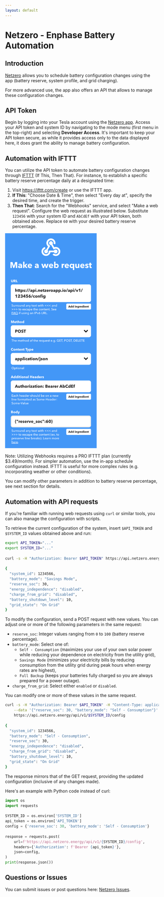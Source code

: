 ```yaml
---
layout: default
---
```


# Netzero - Enphase Battery Automation

## Introduction
[Netzero](https://www.netzero.energy) allows you to schedule battery
configuration changes using the app (battery reserve, system profile, and grid charging).

For more advanced use, the app also offers an API that allows to manage these configuration changes.


## API Token
Begin by logging into your Tesla account using the [Netzero app](https://www.netzero.energy). Access your
API token and system ID by navigating to the mode menu (first menu in the top-right) and selecting
**Developer Access**. It's important to keep your API token secure, as while it provides access only
to the data displayed here, it does grant the ability to manage battery configuration.


## Automation with IFTTT
You can utilize the API token to automate battery configuration changes through [IFTTT](https://ifttt.com/) (If This, Then That).
For instance, to establish a specific battery reserve percentage daily at a designated time:

1. Visit https://ifttt.com/create or use the IFTTT app.
2. **If This**: "Choose Date & Time", then select "Every day at", specify the desired time, and create the trigger.
3. **Then That**: Search for the "Webhooks" service, and select "Make a web request". Configure the web request as illustrated below.
Substitute `123456` with your system ID and `AbCdEf` with your API token, both obtained above.  Replace `60` with your desired
battery reserve percentage.

<img src="ifttt.png" width="300" alt="IFTTT" />

Note: Utilizing Webhooks requires a PRO IFTTT plan (currently $3.49/month). For simpler automation, use the in-app
schedule configuration instead. IFTTT is useful for more complex rules (e.g. incorporating weather or other conditions).

You can modify other parameters in addition to battery reserve percentage, see next section for details.


## Automation with API requests

If you're familiar with running web requests using `curl` or similar tools, you can also manage the
configuration with scripts.

To retrieve the current configuration of the system, insert `$API_TOKEN` and `$SYSTEM_ID` values obtained above and run:

```bash
export API_TOKEN="..."
export SYSTEM_ID="..."

curl -s -H "Authorization: Bearer $API_TOKEN" https://api.netzero.energy/api/v1/$SYSTEM_ID/config

{
  "system_id": 1234566,
  "battery_mode": "Savings Mode",
  "reserve_soc": 30,
  "energy_independence": "disabled",
  "charge_from_grid": "disabled",
  "battery_shutdown_level": 10,
  "grid_state": "On Grid"
}
```

To modify the configuration, send a POST request with new values. You can adjust one or more of the following parameters in the same request:

- `reserve_soc`: Integer values ranging from `0` to `100` (battery reserve percentage).
- `battery_mode`: Select one of:
  - `Self - Consumption` (maximizes your use of your own solar power while reducing your dependence on electricity from the utility grid),
  - `Savings Mode` (minimizes your electricity bills by reducing consumption from the utility grid during peak hours when energy rates are highest),
  - `Full Backup` (keeps your batteries fully charged so you are always prepared for a power outage).
- `charge_from_grid`: Select either `enabled` or `disabled`.

You can modify one or more of these values in the same request.

```bash
curl -s -H "Authorization: Bearer $API_TOKEN" -H "Content-Type: application/json" \
    --data '{"reserve_soc": 30, "battery_mode": "Self - Consumption"}' \
    https://api.netzero.energy/api/v1/$SYSTEM_ID/config

{
  "system_id": 1234566,
  "battery_mode": "Self - Consumption",
  "reserve_soc": 30,
  "energy_independence": "disabled",
  "charge_from_grid": "disabled",
  "battery_shutdown_level": 10,
  "grid_state": "On Grid"
}
```

The response mirrors that of the GET request, providing the updated configuration (inclusive of any changes made).

Here's an example with Python code instead of curl:

```python
import os
import requests

SYSTEM_ID = os.environ['SYSTEM_ID']
api_token = os.environ['API_TOKEN']
config = {'reserve_soc': 30, 'battery_mode': 'Self - Consumption'}

response = requests.post(
    url=f'https://api.netzero.energy/api/v1/{SYSTEM_ID}/config',
    headers={'Authorization': f'Bearer {api_token}'},
    json=config,
)
print(response.json())
```

## Questions or Issues
You can submit issues or post questions here: [Netzero Issues](https://github.com/netzero-labs/netzero/issues).
